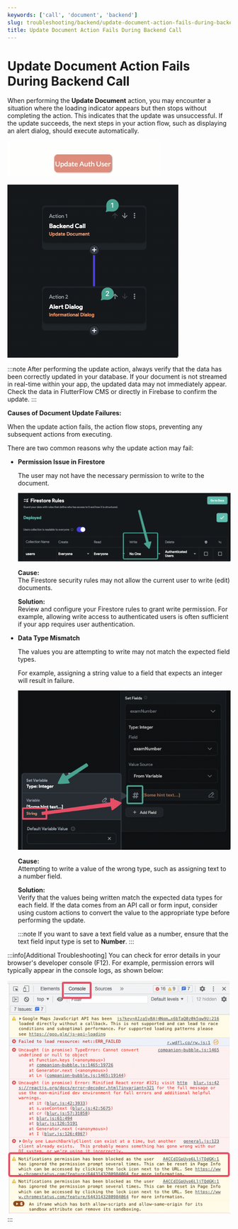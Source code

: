 ```yaml
---
keywords: ['call', 'document', 'backend']
slug: troubleshooting/backend/update-document-action-fails-during-backend-call
title: Update Document Action Fails During Backend Call
---
```

# Update Document Action Fails During Backend Call

When performing the **Update Document** action, you may encounter a situation where the loading indicator appears but then stops without completing the action. This indicates that the update was unsuccessful. If the update succeeds, the next steps in your action flow, such as displaying an alert dialog, should execute automatically.

![](../assets/20250430121241690449.gif)

![](../assets/20250430121241899370.png)

:::note
After performing the update action, always verify that the data has been correctly updated in your database. If your document is not streamed in real-time within your app, the updated data may not immediately appear. Check the data in FlutterFlow CMS or directly in Firebase to confirm the update.
:::

**Causes of Document Update Failures:**

When the update action fails, the action flow stops, preventing any subsequent actions from executing.

There are two common reasons why the update action may fail:

- **Permission Issue in Firestore**

    The user may not have the necessary permission to write to the document.

    ![](../assets/20250430121242149430.png)

    **Cause:**  
    The Firestore security rules may not allow the current user to write (edit) documents. 

    **Solution:**  
    Review and configure your Firestore rules to grant write permission. For example, allowing write access to authenticated users is often sufficient if your app requires user authentication.

- **Data Type Mismatch**

    The values you are attempting to write may not match the expected field types.

    For example, assigning a string value to a field that expects an integer will result in failure.

    ![](../assets/20250430121242530889.png)

    **Cause:**  
    Attempting to write a value of the wrong type, such as assigning text to a number field.

    **Solution:**  
    Verify that the values being written match the expected data types for each field. If the data comes from an API call or form input, consider using custom actions to convert the value to the appropriate type before performing the update.

    :::note 
    If you want to save a text field value as a number, ensure that the text field input type is set to **Number**.
    :::

:::info[Additional Troubleshooting]
You can check for error details in your browser's developer console (F12). For example, permission errors will typically appear in the console logs, as shown below:

![](../assets/20250430121242814005.png)
:::